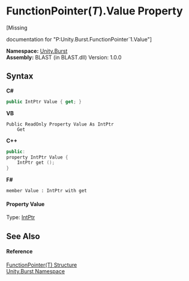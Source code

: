 # FunctionPointer(*T*).Value Property 
 

\[Missing <summary> documentation for "P:Unity.Burst.FunctionPointer`1.Value"\]

**Namespace:**&nbsp;<a href="5a6f45ad-2919-b11a-42a7-d65af235ae07.md">Unity.Burst</a><br />**Assembly:**&nbsp;BLAST (in BLAST.dll) Version: 1.0.0

## Syntax

**C#**<br />
``` C#
public IntPtr Value { get; }
```

**VB**<br />
``` VB
Public ReadOnly Property Value As IntPtr
	Get
```

**C++**<br />
``` C++
public:
property IntPtr Value {
	IntPtr get ();
}
```

**F#**<br />
``` F#
member Value : IntPtr with get

```


#### Property Value
Type: <a href="https://docs.microsoft.com/dotnet/api/system.intptr" target="_blank" rel="noopener noreferrer">IntPtr</a>

## See Also


#### Reference
<a href="466c1d8a-3ce7-5160-3041-0b919747bfe5.md">FunctionPointer(T) Structure</a><br /><a href="5a6f45ad-2919-b11a-42a7-d65af235ae07.md">Unity.Burst Namespace</a><br />